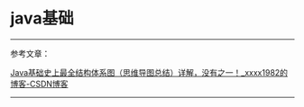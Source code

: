# java基础

---
参考文章：

[Java基础史上最全结构体系图（思维导图总结）详解，没有之一！_xxxx1982的博客-CSDN博客](https://blog.csdn.net/xxxx1982/article/details/109895909)



---